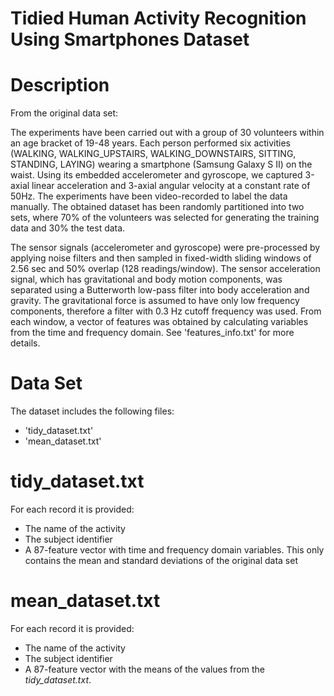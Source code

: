 Tidied Human Activity Recognition Using Smartphones Dataset
===========================================================

# Description

From the original data set:

The experiments have been carried out with a group of 30 volunteers within an age bracket of 19-48 years. Each person performed six activities (WALKING, WALKING_UPSTAIRS, WALKING_DOWNSTAIRS, SITTING, STANDING, LAYING) wearing a smartphone (Samsung Galaxy S II) on the waist. Using its embedded accelerometer and gyroscope, we captured 3-axial linear acceleration and 3-axial angular velocity at a constant rate of 50Hz. The experiments have been video-recorded to label the data manually. The obtained dataset has been randomly partitioned into two sets, where 70% of the volunteers was selected for generating the training data and 30% the test data. 

The sensor signals (accelerometer and gyroscope) were pre-processed by applying noise filters and then sampled in fixed-width sliding windows of 2.56 sec and 50% overlap (128 readings/window). The sensor acceleration signal, which has gravitational and body motion components, was separated using a Butterworth low-pass filter into body acceleration and gravity. The gravitational force is assumed to have only low frequency components, therefore a filter with 0.3 Hz cutoff frequency was used. From each window, a vector of features was obtained by calculating variables from the time and frequency domain. See 'features_info.txt' for more details. 

# Data Set

The dataset includes the following files:

- 'tidy_dataset.txt'
- 'mean_dataset.txt'

# tidy_dataset.txt

For each record it is provided:

- The name of the activity
- The subject identifier
- A 87-feature vector with time and frequency domain variables. This only contains the mean and standard deviations of the original data set

# mean_dataset.txt

For each record it is provided:

- The name of the activity
- The subject identifier
- A 87-feature vector with the means of the values from the *tidy_dataset.txt*.
